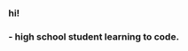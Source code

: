 ### hi! 

###  - high school student learning to code.

<!--
**laurenkvu/laurenkvu** is a ✨ _special_ ✨ repository because its `README.md` (this file) appears on your GitHub profile.


-->

